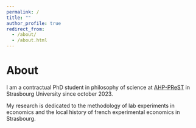 ```yaml
---
permalink: /
title: ""
author_profile: true
redirect_from: 
  - /about/
  - /about.html
---
```

About
=====

I am a contractual PhD student in philosophy of science at [AHP-PReST](https://poincare.univ-lorraine.fr/) in Strasbourg University since october 2023.

My research is dedicated to the methodology of lab experiments in economics and the local history of french experimental economics in Strasbourg.




